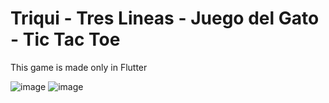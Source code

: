 # Triqui - Tres Lineas - Juego del Gato - Tic Tac Toe 

This game is made only in Flutter

![image](https://user-images.githubusercontent.com/48194337/184382182-65e2f09f-5bdb-41eb-a127-981546f8eabd.png)
![image](https://user-images.githubusercontent.com/48194337/184382246-c9a39522-c6ef-4483-887e-13a9a4ff5275.png)
